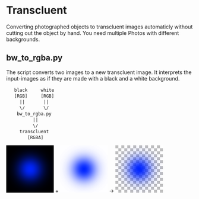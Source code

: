 # Transcluent
Converting photographed objects to transcluent images automaticly without cutting out the object by hand. You need multiple Photos with different backgrounds.

## bw_to_rgba.py

The script converts two images to a new transcluent image.
It interprets the input-images as if they are made with a black and a white background.

```
   black     white
   [RGB]     [RGB]
     ||       ||
     \/       \/
    bw_to_rgba.py
          ||
          \/
     transcluent
        [RGBA]
```


![black background](test-images/1-black.png "black background") + ![white background](test-images/1-white.png "black background") -> ![transparent](test-images/1-transparent.png "transparent")